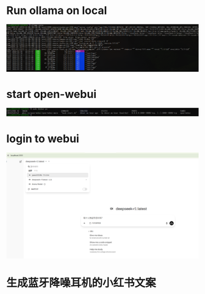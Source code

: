# Run ollama on local

![1](image.png)

# start open-webui

![2](image-1.png)

# login to webui

![3](image-2.png)

# 生成蓝牙降噪耳机的小红书文案

